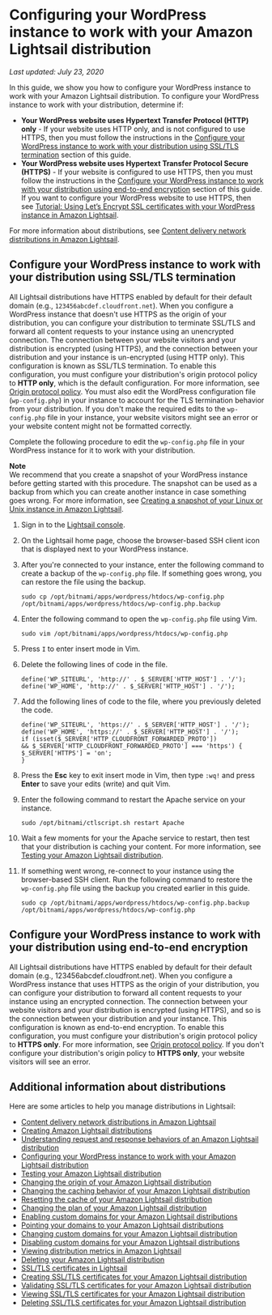 # Configuring your WordPress instance to work with your Amazon Lightsail distribution<a name="amazon-lightsail-editing-wp-config-for-distribution"></a>

 *Last updated: July 23, 2020* 

In this guide, we show you how to configure your WordPress instance to work with your Amazon Lightsail distribution\. To configure your WordPress instance to work with your distribution, determine if: 
+ **Your WordPress website uses Hypertext Transfer Protocol \(HTTP\) only** \- If your website uses HTTP only, and is not configured to use HTTPS, then you must follow the instructions in the [Configure your WordPress instance to work with your distribution using SSL/TLS termination](#configuring-non-https-wordpress-for-distribution) section of this guide\.
+ **Your WordPress website uses Hypertext Transfer Protocol Secure \(HTTPS\)** \- If your website is configured to use HTTPS, then you must follow the instructions in the [Configure your WordPress instance to work with your distribution using end\-to\-end encryption](#configuring-https-wordpress-for-distribution) section of this guide\. If you want to configure your WordPress website to use HTTPS, then see [Tutorial: Using Let’s Encrypt SSL certificates with your WordPress instance in Amazon Lightsail](amazon-lightsail-using-lets-encrypt-certificates-with-wordpress.md)\.

For more information about distributions, see [Content delivery network distributions in Amazon Lightsail](amazon-lightsail-content-delivery-network-distributions.md)\.

## Configure your WordPress instance to work with your distribution using SSL/TLS termination<a name="configuring-non-https-wordpress-for-distribution"></a>

All Lightsail distributions have HTTPS enabled by default for their default domain \(e\.g\., `123456abcdef.cloudfront.net`\)\. When you configure a WordPress instance that doesn't use HTTPS as the origin of your distribution, you can configure your distribution to terminate SSL/TLS and forward all content requests to your instance using an unencrypted connection\. The connection between your website visitors and your distribution is encrypted \(using HTTPS\), and the connection between your distribution and your instance is un\-encrypted \(using HTTP only\)\. This configuration is known as SSL/TLS termination\. To enable this configuration, you must configure your distribution's origin protocol policy to **HTTP only**, which is the default configuration\. For more information, see [Origin protocol policy](https://lightsail.aws.amazon.com/ls/docs/en_us/articles/amazon-lightsail-changing-distribution-origin#changing-distribution-origin-protocol-policy)\. You must also edit the WordPress configuration file \(`wp-config.php`\) in your instance to account for the TLS termination behavior from your distribution\. If you don't make the required edits to the `wp-config.php` file in your instance, your website visitors might see an error or your website content might not be formatted correctly\.

Complete the following procedure to edit the `wp-config.php` file in your WordPress instance for it to work with your distribution\.

**Note**  
We recommend that you create a snapshot of your WordPress instance before getting started with this procedure\. The snapshot can be used as a backup from which you can create another instance in case something goes wrong\. For more information, see [Creating a snapshot of your Linux or Unix instance in Amazon Lightsail](lightsail-how-to-create-a-snapshot-of-your-instance.md)\.

1. Sign in to the [Lightsail console](https://lightsail.aws.amazon.com/)\.

1. On the Lightsail home page, choose the browser\-based SSH client icon that is displayed next to your WordPress instance\.

1. After you're connected to your instance, enter the following command to create a backup of the `wp-config.php` file\. If something goes wrong, you can restore the file using the backup\.

   ```
   sudo cp /opt/bitnami/apps/wordpress/htdocs/wp-config.php /opt/bitnami/apps/wordpress/htdocs/wp-config.php.backup
   ```

1. Enter the following command to open the `wp-config.php` file using Vim\.

   ```
   sudo vim /opt/bitnami/apps/wordpress/htdocs/wp-config.php
   ```

1. Press `I` to enter insert mode in Vim\.

1. Delete the following lines of code in the file\.

   ```
   define('WP_SITEURL', 'http://' . $_SERVER['HTTP_HOST'] . '/');
   define('WP_HOME', 'http://' . $_SERVER['HTTP_HOST'] . '/');
   ```

1. Add the following lines of code to the file, where you previously deleted the code\.

   ```
   define('WP_SITEURL', 'https://' . $_SERVER['HTTP_HOST'] . '/');
   define('WP_HOME', 'https://' . $_SERVER['HTTP_HOST'] . '/');
   if (isset($_SERVER['HTTP_CLOUDFRONT_FORWARDED_PROTO'])
   && $_SERVER['HTTP_CLOUDFRONT_FORWARDED_PROTO'] === 'https') {
   $_SERVER['HTTPS'] = 'on';
   }
   ```

1. Press the **Esc** key to exit insert mode in Vim, then type `:wq!` and press **Enter** to save your edits \(write\) and quit Vim\.

1. Enter the following command to restart the Apache service on your instance\.

   ```
   sudo /opt/bitnami/ctlscript.sh restart Apache
   ```

1. Wait a few moments for your the Apache service to restart, then test that your distribution is caching your content\. For more information, see [Testing your Amazon Lightsail distribution](amazon-lightsail-testing-distribution.md)\.

1. If something went wrong, re\-connect to your instance using the browser\-based SSH client\. Run the following command to restore the `wp-config.php` file using the backup you created earlier in this guide\.

   ```
   sudo cp /opt/bitnami/apps/wordpress/htdocs/wp-config.php.backup /opt/bitnami/apps/wordpress/htdocs/wp-config.php
   ```

## Configure your WordPress instance to work with your distribution using end\-to\-end encryption<a name="configuring-https-wordpress-for-distribution"></a>

All Lightsail distributions have HTTPS enabled by default for their default domain \(e\.g\., 123456abcdef\.cloudfront\.net\)\. When you configure a WordPress instance that uses HTTPS as the origin of your distribution, you can configure your distribution to forward all content requests to your instance using an encrypted connection\. The connection between your website visitors and your distribution is encrypted \(using HTTPS\), and so is the connection between your distribution and your instance\. This configuration is known as end\-to\-end encryption\. To enable this configuration, you must configure your distribution's origin protocol policy to **HTTPS only**\. For more information, see [Origin protocol policy](https://lightsail.aws.amazon.com/ls/docs/en_us/articles/amazon-lightsail-changing-distribution-origin#changing-distribution-origin-protocol-policy)\. If you don't configure your distribution's origin policy to **HTTPS only**, your website visitors will see an error\.

## Additional information about distributions<a name="distributions-editing-wp-config-additional-information"></a>

Here are some articles to help you manage distributions in Lightsail:
+ [Content delivery network distributions in Amazon Lightsail](amazon-lightsail-content-delivery-network-distributions.md)
+ [Creating Amazon Lightsail distributions](amazon-lightsail-creating-content-delivery-network-distribution.md)
+ [Understanding request and response behaviors of an Amazon Lightsail distribution](amazon-lightsail-distribution-request-and-response.md)
+ [Configuring your WordPress instance to work with your Amazon Lightsail distribution](#amazon-lightsail-editing-wp-config-for-distribution)
+ [Testing your Amazon Lightsail distribution](amazon-lightsail-testing-distribution.md)
+ [Changing the origin of your Amazon Lightsail distribution](amazon-lightsail-changing-distribution-origin.md)
+ [Changing the caching behavior of your Amazon Lightsail distribution](amazon-lightsail-changing-default-cache-behavior.md)
+ [Resetting the cache of your Amazon Lightsail distribution](amazon-lightsail-resetting-distribution-cache.md)
+ [Changing the plan of your Amazon Lightsail distribution](amazon-lighstail-changing-distribution-plan.md)
+ [Enabling custom domains for your Amazon Lightsail distributions](amazon-lightsail-enabling-distribution-custom-domains.md)
+ [Pointing your domains to your Amazon Lightsail distributions](amazon-lightsail-point-domain-to-distribution.md)
+ [Changing custom domains for your Amazon Lightsail distribution](amazon-lightsail-changing-distribution-custom-domains.md)
+ [Disabling custom domains for your Amazon Lightsail distributions](amazon-lightsail-disabling-distribution-custom-domains.md)
+ [Viewing distribution metrics in Amazon Lightsail](amazon-lightsail-viewing-distribution-health-metrics.md)
+ [Deleting your Amazon Lightsail distribution](amazon-lightsail-deleting-distribution.md)
+ [SSL/TLS certificates in Lightsail](understanding-tls-ssl-certificates-in-lightsail-https.md)
+ [Creating SSL/TLS certificates for your Amazon Lightsail distribution](amazon-lightsail-create-a-distribution-certificate.md)
+ [Validating SSL/TLS certificates for your Amazon Lightsail distribution](amazon-lightsail-validating-a-distribution-certificate.md)
+ [Viewing SSL/TLS certificates for your Amazon Lightsail distribution](amazon-lightsail-viewing-distribution-certificates.md)
+ [Deleting SSL/TLS certificates for your Amazon Lightsail distribution](amazon-lightsail-deleting-distribution-certificates.md)
